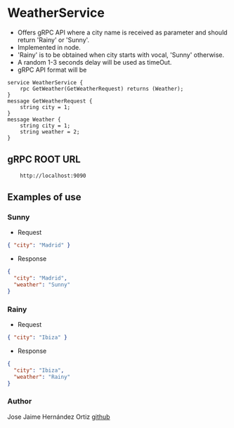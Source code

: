 # WeatherService

* Offers gRPC API where a city name is received as parameter and should return 'Rainy' or 'Sunny'.
* Implemented in node.
* 'Rainy' is to be obtained when city starts with vocal, 'Sunny' otherwise.
* A random 1-3 seconds delay will be used as timeOut.
* gRPC API format will be
``` 
service WeatherService {
    rpc GetWeather(GetWeatherRequest) returns (Weather);
}
message GetWeatherRequest {
    string city = 1;
}
message Weather {
    string city = 1;
    string weather = 2;
}
```

## gRPC ROOT URL 
```
    http://localhost:9090
```

## Examples of use

### Sunny
* Request 
```json
{ "city": "Madrid" }
```
* Response
```json
{
  "city": "Madrid",
  "weather": "Sunny"
}
```

### Rainy
* Request
```json
{ "city": "Ibiza" }
```
* Response
```json
{
  "city": "Ibiza",
  "weather": "Rainy"
}
```



### Author

Jose Jaime Hernández Ortiz [github](https://github.com/zuldare)